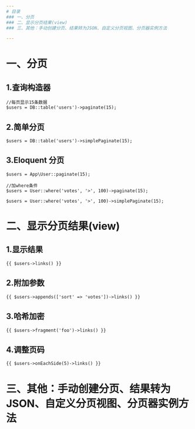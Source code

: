 ```yaml
---
# 目录
### 一、分页
### 二、显示分页结果(view)
### 三、其他：手动创建分页、结果转为JSON、自定义分页视图、分页器实例方法

---
```


# 一、分页

## 1.查询构造器
	//每页显示15条数据
	$users = DB::table('users')->paginate(15);

## 2.简单分页
	$users = DB::table('users')->simplePaginate(15);

## 3.Eloquent 分页
	$users = App\User::paginate(15);

	//加where条件
	$users = User::where('votes', '>', 100)->paginate(15);

	$users = User::where('votes', '>', 100)->simplePaginate(15);

# 二、显示分页结果(view)
	
## 1.显示结果
	{{ $users->links() }}

## 2.附加参数
	{{ $users->appends(['sort' => 'votes'])->links() }}

## 3.哈希加密
	{{ $users->fragment('foo')->links() }}
 
## 4.调整页码
	{{ $users->onEachSide(5)->links() }}

# 三、其他：手动创建分页、结果转为JSON、自定义分页视图、分页器实例方法